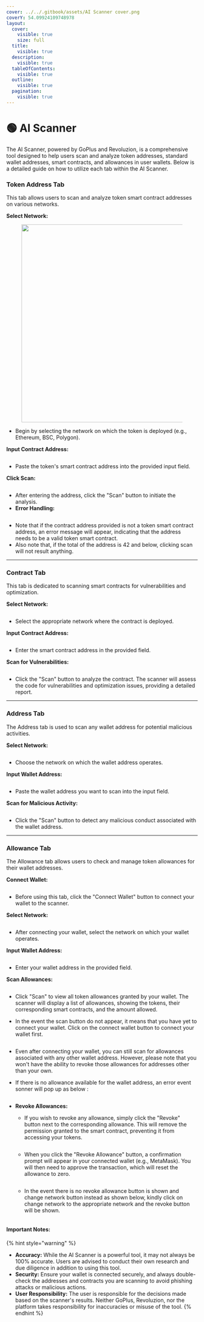 ```yaml
---
cover: ../../.gitbook/assets/AI Scanner cover.png
coverY: 54.09924109748978
layout:
  cover:
    visible: true
    size: full
  title:
    visible: true
  description:
    visible: true
  tableOfContents:
    visible: true
  outline:
    visible: true
  pagination:
    visible: true
---
```


# 🟢 AI Scanner

The AI Scanner, powered by GoPlus and Revoluzion, is a comprehensive tool designed to help users scan and analyze token addresses, standard wallet addresses, smart contracts, and allowances in user wallets. Below is a detailed guide on how to utilize each tab within the AI Scanner.

### **Token Address Tab**

This tab allows users to scan and analyze token smart contract addresses on various networks.

**Select Network:**

<figure><img src="../../.gitbook/assets/image.png" alt="" width="520"><figcaption></figcaption></figure>

* Begin by selecting the network on which the token is deployed (e.g., Ethereum, BSC, Polygon).



**Input Contract Address:**

<figure><img src="../../.gitbook/assets/image (1).png" alt=""><figcaption></figcaption></figure>

* Paste the token's smart contract address into the provided input field.



**Click Scan:**

<figure><img src="../../.gitbook/assets/image (2).png" alt=""><figcaption></figcaption></figure>

* After entering the address, click the "Scan" button to initiate the analysis.
* **Error Handling:**

<figure><img src="../../.gitbook/assets/image (3).png" alt=""><figcaption></figcaption></figure>

* Note that if the contract address provided is not a token smart contract address, an error message will appear, indicating that the address needs to be a valid token smart contract.
* Also note that, if the total of the address is 42 and below, clicking scan will not result anything.

***

### **Contract Tab**

This tab is dedicated to scanning smart contracts for vulnerabilities and optimization.

**Select Network:**

<figure><img src="../../.gitbook/assets/image (13).png" alt=""><figcaption></figcaption></figure>

* Select the appropriate network where the contract is deployed.



**Input Contract Address:**

<figure><img src="../../.gitbook/assets/image (14).png" alt=""><figcaption></figcaption></figure>

* Enter the smart contract address in the provided field.



**Scan for Vulnerabilities:**

<figure><img src="../../.gitbook/assets/image (15).png" alt=""><figcaption></figcaption></figure>

* Click the "Scan" button to analyze the contract. The scanner will assess the code for vulnerabilities and optimization issues, providing a detailed report.

***

### **Address Tab**

The Address tab is used to scan any wallet address for potential malicious activities.

**Select Network:**

<figure><img src="../../.gitbook/assets/image (16).png" alt=""><figcaption></figcaption></figure>

* Choose the network on which the wallet address operates.



**Input Wallet Address:**

<figure><img src="../../.gitbook/assets/image (17).png" alt=""><figcaption></figcaption></figure>

* Paste the wallet address you want to scan into the input field.



**Scan for Malicious Activity:**

<figure><img src="../../.gitbook/assets/image (18).png" alt=""><figcaption></figcaption></figure>

* Click the "Scan" button to detect any malicious conduct associated with the wallet address.

***

### **Allowance Tab**

The Allowance tab allows users to check and manage token allowances for their wallet addresses.

**Connect Wallet:**

<figure><img src="../../.gitbook/assets/image (20).png" alt=""><figcaption></figcaption></figure>

* Before using this tab, click the "Connect Wallet" button to connect your wallet to the scanner.



**Select Network:**

<figure><img src="../../.gitbook/assets/image (21).png" alt=""><figcaption></figcaption></figure>

* After connecting your wallet, select the network on which your wallet operates.



**Input Wallet Address:**

<figure><img src="../../.gitbook/assets/image (22).png" alt=""><figcaption></figcaption></figure>

* Enter your wallet address in the provided field.



**Scan Allowances:**

<figure><img src="../../.gitbook/assets/image (23).png" alt=""><figcaption></figcaption></figure>

* Click "Scan" to view all token allowances granted by your wallet. The scanner will display a list of allowances, showing the tokens, their corresponding smart contracts, and the amount allowed.
*   In the event the scan button do not appear, it means that you have yet to connect your wallet. Click on the connect wallet button to connect your wallet first.

    <figure><img src="../../.gitbook/assets/image (10).png" alt=""><figcaption></figcaption></figure>
* Even after connecting your wallet, you can still scan for allowances associated with any other wallet address. However, please note that you won't have the ability to revoke those allowances for addresses other than your own.
*   If there is no allowance available for the wallet address, an error event sonner will pop up as below :&#x20;

    <figure><img src="../../.gitbook/assets/image (19).png" alt=""><figcaption></figcaption></figure>
* **Revoke Allowances:**
  *   If you wish to revoke any allowance, simply click the "Revoke" button next to the corresponding allowance. This will remove the permission granted to the smart contract, preventing it from accessing your tokens.

      <figure><img src="../../.gitbook/assets/image (8).png" alt=""><figcaption></figcaption></figure>
  *   When you click the "Revoke Allowance" button, a confirmation prompt will appear in your connected wallet (e.g., MetaMask). You will then need to approve the transaction, which will reset the allowance to zero.

      <figure><img src="../../.gitbook/assets/image (9).png" alt=""><figcaption></figcaption></figure>
  *   In the event there is no revoke allowance button is shown and change network button instead as shown below, kindly click on change network to the appropriate network and the revoke button will be shown.

      <figure><img src="../../.gitbook/assets/image (6).png" alt=""><figcaption></figcaption></figure>

#### Important Notes:

{% hint style="warning" %}
* **Accuracy:** While the AI Scanner is a powerful tool, it may not always be 100% accurate. Users are advised to conduct their own research and due diligence in addition to using this tool.
* **Security:** Ensure your wallet is connected securely, and always double-check the addresses and contracts you are scanning to avoid phishing attacks or malicious actions.
* **User Responsibility:** The user is responsible for the decisions made based on the scanner's results. Neither GoPlus, Revoluzion, nor the platform takes responsibility for inaccuracies or misuse of the tool.
{% endhint %}
